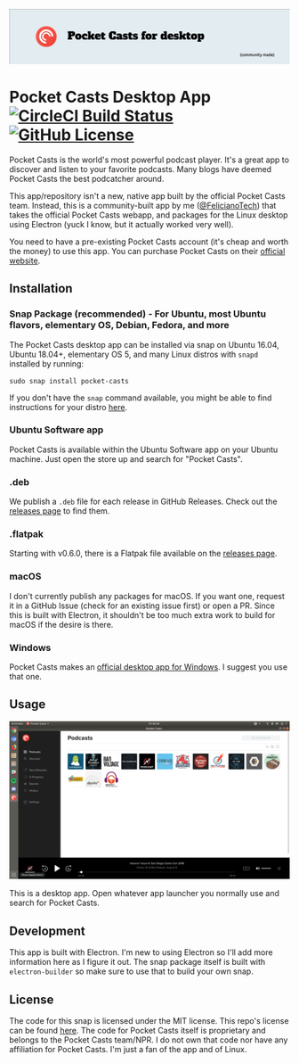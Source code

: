 ![Pocket Casts for Desktop banner](./banner.png)

# Pocket Casts Desktop App [![CircleCI Build Status](https://circleci.com/gh/felicianotech/pocket-casts-desktop-app.svg?style=shield)](https://circleci.com/gh/felicianotech/pocket-casts-desktop-app) [![GitHub License](https://img.shields.io/badge/license-MIT-blue.svg)](https://raw.githubusercontent.com/felicianotech/pocket-casts-desktop-app/master/LICENSE)

Pocket Casts is the world's most powerful podcast player.
It's a great app to discover and listen to your favorite podcasts.
Many blogs have deemed Pocket Casts the best podcatcher around.

This app/repository isn't a new, native app built by the official Pocket Casts team.
Instead, this is a community-built app by me ([@FelicianoTech](https://twitter.com/FelicianoTech)) that takes the official Pocket Casts webapp, and packages for the Linux desktop using Electron (yuck I know, but it actually worked very well).

You need to have a pre-existing Pocket Casts account (it's cheap and worth the money) to use this app.
You can purchase Pocket Casts on their [official website](https://www.pocketcasts.com/).


## Installation

### Snap Package (recommended) - For Ubuntu, most Ubuntu flavors, elementary OS, Debian, Fedora, and more

The Pocket Casts desktop app can be installed via snap on Ubuntu 16.04, Ubuntu 18.04+, elementary OS 5, and many Linux distros with `snapd` installed  by running:

```
sudo snap install pocket-casts
```

If you don't have the `snap` command available, you might be able to find instructions for your distro [here](https://docs.snapcraft.io/core/install).

### Ubuntu Software app

Pocket Casts is available within the Ubuntu Software app on your Ubuntu machine.
Just open the store up and search for "Pocket Casts".

### .deb

We publish a `.deb` file for each release in GitHub Releases.
Check out the [releases page](https://github.com/felicianotech/pocket-casts-desktop-app/releases) to find them.

### .flatpak

Starting with v0.6.0, there is a Flatpak file available on the [releases page](https://github.com/felicianotech/pocket-casts-desktop-app/releases).

### macOS

I don't currently publish any packages for macOS.
If you want one, request it in a GitHub Issue (check for an existing issue first) or open a PR.
Since this is built with Electron, it shouldn't be too much extra work to build for macOS if the desire is there.

### Windows

Pocket Casts makes an [official desktop app for Windows](https://www.microsoft.com/en-us/p/pocket-casts-desktop/9pcdbqx582bz?activetab=pivot:overviewtab).
I suggest you use that one.


## Usage

![Pocket Casts for Desktop screenshot](./screenshot.png)

This is a desktop app.
Open whatever app launcher you normally use and search for Pocket Casts.


## Development

This app is built with Electron.
I'm new to using Electron so I'll add more information here as I figure it out.
The snap package itself is built with `electron-builder` so make sure to use that to build your own snap.


## License

The code for this snap is licensed under the MIT license.
This repo's license can be found [here](./LICENSE).
The code for Pocket Casts itself is proprietary and belongs to the Pocket Casts team/NPR.
I do not own that code nor have any affiliation for Pocket Casts.
I'm just a fan of the app and of Linux.
